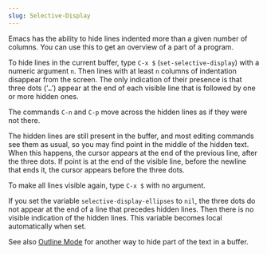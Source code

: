 ```yaml
---
slug: Selective-Display
---
```


Emacs has the ability to hide lines indented more than a given number of columns. You can use this to get an overview of a part of a program.

To hide lines in the current buffer, type `C-x $` (`set-selective-display`) with a numeric argument `n`. Then lines with at least `n` columns of indentation disappear from the screen. The only indication of their presence is that three dots (‘`…`’) appear at the end of each visible line that is followed by one or more hidden ones.

The commands `C-n` and `C-p` move across the hidden lines as if they were not there.

The hidden lines are still present in the buffer, and most editing commands see them as usual, so you may find point in the middle of the hidden text. When this happens, the cursor appears at the end of the previous line, after the three dots. If point is at the end of the visible line, before the newline that ends it, the cursor appears before the three dots.

To make all lines visible again, type `C-x $` with no argument.

If you set the variable `selective-display-ellipses` to `nil`, the three dots do not appear at the end of a line that precedes hidden lines. Then there is no visible indication of the hidden lines. This variable becomes local automatically when set.

See also [Outline Mode](/docs/emacs/Outline-Mode) for another way to hide part of the text in a buffer.
